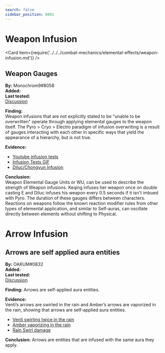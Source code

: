 ```yaml
---
search: false
sidebar_position: 6001
---
```


# Weapon Infusion

<Card item={require('../../../combat-mechanics/elemental-effects/weapon-infusion.md')} />

## Weapon Gauges

**By:** Monochrom9\#8058  
**Added:** <Version date="2021-06-17" />  
**Last tested:** <VersionHl date="2021-06-17" />  
[Discussion](https://tickets.deeznuts.moe/ticket-archive/attachments_842230647569514516_855295698118901840_transcript-weapon-gauge-theory.html)

**Finding:**  
Weapon infusions that are not explicitly stated to be "unable to be overwritten" operate through applying
elemental gauges to the weapon itself. The Pyro > Cryo > Electro paradigm of infusion overwriting is a result of gauges
interacting with each other in specific ways that yield the appearance of a hierarchy, but is not true.

**Evidence:**

* [Youtube infusion tests](https://youtu.be/rJKYkrvlnxg)
* [Infusion Tests GIF](https://imgur.com/a/wAchZUi)
* [Diluc/Chongyun Infusion](https://imgur.com/a/mbixEuJ)

**Conclusion:**  
Weapon Elemental Gauge Units or WU, can be used to describe the strength of Weapon infusions. Keqing infuses her
weapon once on double casting E and Diluc infuses his weapon every 0.5 seconds if it isn't imbued with Pyro.
The duration of these gauges differs between characters. Reactions on weapons follow the known reaction modifier rules
from other types of elemental application, and similar to Self-auras, can oscillate directly between elements without shifting to Physical.

# Arrow Infusion

## Arrows are self applied aura entities

**By:** OAKUM\#0832  
**Added:** <Version date="2021-07-08" />  
**Last tested:** <VersionHl date="2021-07-08" />  
[Discussion](https://tickets.deeznuts.moe/ticket-archive/attachments_860818239135547413_862658895611953162_transcript-arrows-are-self-applied-aura-entities.html)

**Finding:** Arrows are self-applied aura entities.

**Evidence:**  
Venti’s arrows are swirled in the rain and Amber’s arrows are vaporized in the rain, showing that arrows are self-applied aura entities.

* [Venti swirling twice in the rain](https://youtu.be/5hX2UeGsLXc)
* [Amber vaporizing in the rain](https://youtu.be/qXwODL_xtuk)
* [Rain Swirl damage](https://youtu.be/yT7cYnd8wHo)

**Conclusion:** Arrows are entities that are infused with the same aura they apply.

